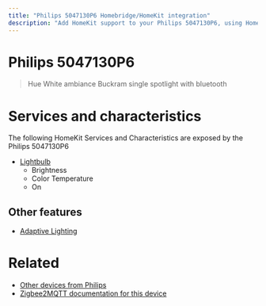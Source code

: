 ```yaml
---
title: "Philips 5047130P6 Homebridge/HomeKit integration"
description: "Add HomeKit support to your Philips 5047130P6, using Homebridge, Zigbee2MQTT and homebridge-z2m."
---
```

<!---
This file has been GENERATED using src/docgen/docgen.ts
DO NOT EDIT THIS FILE MANUALLY!
-->
# Philips 5047130P6
> Hue White ambiance Buckram single spotlight with bluetooth


# Services and characteristics
The following HomeKit Services and Characteristics are exposed by
the Philips 5047130P6

* [Lightbulb](../../light.md)
  * Brightness
  * Color Temperature
  * On

## Other features
* [Adaptive Lighting](../../light.md)

# Related
* [Other devices from Philips](../index.md#philips)
* [Zigbee2MQTT documentation for this device](https://www.zigbee2mqtt.io/devices/5047130P6.html)